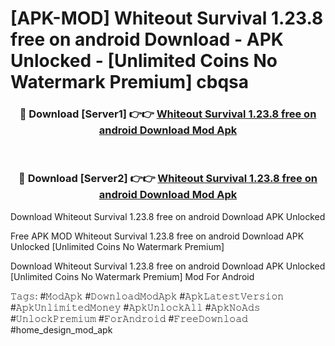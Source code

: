 # [APK-MOD] Whiteout Survival 1.23.8 free on android Download - APK Unlocked - [Unlimited Coins No Watermark Premium] cbqsa



<div align="center">
<h3>🔴 Download [Server1] 👉👉 <a href="https://momento.my/?title=Whiteout_Survival_1.23.8_free_on_android_Download">Whiteout Survival 1.23.8 free on android Download Mod Apk</a></h3><br>

<h3>🔴 Download [Server2] 👉👉 <a href="https://momento.my/?title=Whiteout_Survival_1.23.8_free_on_android_Download">Whiteout Survival 1.23.8 free on android Download Mod Apk</a></h3>
</div>



Download Whiteout Survival 1.23.8 free on android Download APK Unlocked

Free APK MOD Whiteout Survival 1.23.8 free on android Download APK Unlocked [Unlimited Coins No Watermark Premium]

Download Whiteout Survival 1.23.8 free on android Download APK Unlocked [Unlimited Coins No Watermark Premium] Mod For Android

𝚃𝚊𝚐𝚜: #𝙼𝚘𝚍𝙰𝚙𝚔 #𝙳𝚘𝚠𝚗𝚕𝚘𝚊𝚍𝙼𝚘𝚍𝙰𝚙𝚔 #𝙰𝚙𝚔𝙻𝚊𝚝𝚎𝚜𝚝𝚅𝚎𝚛𝚜𝚒𝚘𝚗 #𝙰𝚙𝚔𝚄𝚗𝚕𝚒𝚖𝚒𝚝𝚎𝚍𝙼𝚘𝚗𝚎𝚢 #𝙰𝚙𝚔𝚄𝚗𝚕𝚘𝚌𝚔𝙰𝚕𝚕 #𝙰𝚙𝚔𝙽𝚘𝙰𝚍𝚜 #𝚄𝚗𝚕𝚘𝚌𝚔𝙿𝚛𝚎𝚖𝚒𝚞𝚖 #𝙵𝚘𝚛𝙰𝚗𝚍𝚛𝚘𝚒𝚍 #𝙵𝚛𝚎𝚎𝙳𝚘𝚠𝚗𝚕𝚘𝚊𝚍 #home_design_mod_apk
